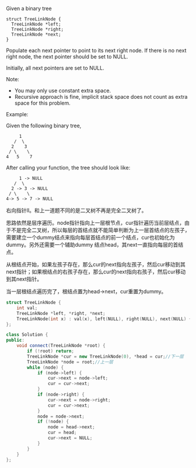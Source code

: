Given a binary tree

```
struct TreeLinkNode {
  TreeLinkNode *left;
  TreeLinkNode *right;
  TreeLinkNode *next;
}
```

Populate each next pointer to point to its next right node. If there is no next right node, the next pointer should be set to NULL.

Initially, all next pointers are set to NULL.

Note:

- You may only use constant extra space.
- Recursive approach is fine, implicit stack space does not count as extra space for this problem.

Example:

Given the following binary tree,

```
     1
   /  \
  2    3
 / \    \
4   5    7
```

After calling your function, the tree should look like:

```
     1 -> NULL
   /  \
  2 -> 3 -> NULL
 / \    \
4-> 5 -> 7 -> NULL
```

右向指针II。和上一道题不同的是二叉树不再是完全二叉树了。

思路依然是层序遍历。node指针指向上一层根节点，cur指针遍历当前层结点，由于不是完全二叉树，所以每层的首结点就不能简单判断为上一层首结点的左孩子，需要建立一个dummy结点来指向每层首结点的前一个结点，cur也初始化为dummy。另外还需要一个辅助dummy 结点head，其next一直指向每层的首结点。

从根结点开始，如果左孩子存在，那么cur的next指向左孩子，然后cur移动到其next指针；如果根结点的右孩子存在，那么cur的next指向右孩子，然后cur移动到其next指针。

当一层根结点遍历完了，根结点置为head->next，cur重置为dummy。
```cpp
struct TreeLinkNode {
    int val;
    TreeLinkNode *left, *right, *next;
    TreeLinkNode(int x) : val(x), left(NULL), right(NULL), next(NULL) {}
};

class Solution {
public:
    void connect(TreeLinkNode *root) {
        if (!root) return;
        TreeLinkNode *cur = new TreeLinkNode(0), *head = cur;//下一层
        TreeLinkNode *node = root;//上一层
        while (node) {
            if (node->left) {
                cur->next = node->left;
                cur = cur->next;
            }
            if (node->right) {
                cur->next = node->right;
                cur = cur->next;
            }
            node = node->next;
            if (!node) {
                node = head->next;
                cur = head;
                cur->next = NULL;
            }
        }
    }
};
```
